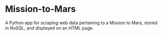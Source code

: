 # Mission-to-Mars
A Python app for scraping web data pertaining to a Mission to Mars, stored in NoSQL, and displayed on an HTML page.
